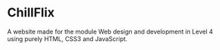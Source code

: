 # ChillFlix
A website made for the module Web design and development in Level 4 using purely HTML, CSS3 and JavaScript.
